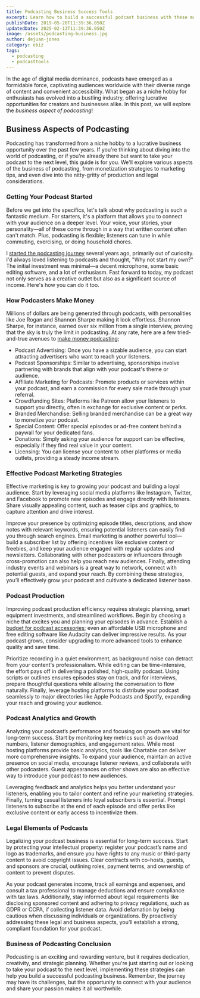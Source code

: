 ```yaml
---
title: Podcasting Business Success Tools
excerpt: Learn how to build a successful podcast business with these models. Explore the business of podcasting, its components and more.
publishDate: 2019-05-20T11:39:36.050Z
updatedDate: 2025-02-13T11:39:36.050Z
image: /assets/podcasting-business.jpg
author: dejuan-jones
category: ebiz
tags:
  - podcasting
  - podcasttools
---
```


In the age of digital media dominance, podcasts have emerged as a formidable force, captivating audiences worldwide with their diverse range of content and convenient accessibility. What began as a niche hobby for enthusiasts has evolved into a bustling industry, offering lucrative opportunities for creators and businesses alike. In this post, we will explore the _business aspect of podcasting_!

## Business Aspects of Podcasting

Podcasting has transformed from a niche hobby to a lucrative business opportunity over the past few years. If you're thinking about diving into the world of podcasting, or if you're already there but want to take your podcast to the next level, this guide is for you. We'll explore various aspects of the business of podcasting, from monetization strategies to marketing tips, and even dive into the nitty-gritty of production and legal considerations.

### Getting Your Podcast Started

Before we get into the specifics, let's talk about why podcasting is such a fantastic medium. For starters, it's a platform that allows you to connect with your audience on a deeper level. Your voice, your stories, your personality—all of these come through in a way that written content often can't match. Plus, podcasting is flexible; listeners can tune in while commuting, exercising, or doing household chores.

I [started the podcasting journey](/blog/how-to-start-a-podcast) several years ago, primarily out of curiosity. I'd always loved listening to podcasts and thought, "Why not start my own?" The initial investment was minimal—a decent microphone, some basic editing software, and a lot of enthusiasm. Fast forward to today, my podcast not only serves as a creative outlet but also as a significant source of income. Here's how you can do it too.

### How Podcasters Make Money

Millions of dollars are being generated through podcasts, with personalities like Joe Rogan and Shannon Sharpe making it look effortless. Shannon Sharpe, for instance, earned over six million from a single interview, proving that the sky is truly the limit in podcasting. At any rate, here are a few tried-and-true avenues to [make money podcasting](/blog/how-do-podcasts-make-money);

- Podcast Advertising: Once you have a sizable audience, you can start attracting advertisers who want to reach your listeners.
- Podcast Sponsorships: Similar to advertising, sponsorships involve partnering with brands that align with your podcast's theme or audience.
- Affiliate Marketing for Podcasts: Promote products or services within your podcast, and earn a commission for every sale made through your referral.
- Crowdfunding Sites: Platforms like Patreon allow your listeners to support you directly, often in exchange for exclusive content or perks.
- Branded Merchandise: Selling branded merchandise can be a great way to monetize your podcast.
- Special Content: Offer special episodes or ad-free content behind a paywall for your dedicated fans.
- Donations: Simply asking your audience for support can be effective, especially if they find real value in your content.
- Licensing: You can license your content to other platforms or media outlets, providing a steady income stream.

### Effective Podcast Marketing Strategies

Effective marketing is key to growing your podcast and building a loyal audience. Start by leveraging social media platforms like Instagram, Twitter, and Facebook to promote new episodes and engage directly with listeners. Share visually appealing content, such as teaser clips and graphics, to capture attention and drive interest.

Improve your presence by optimizing episode titles, descriptions, and show notes with relevant keywords, ensuring potential listeners can easily find you through search engines. Email marketing is another powerful tool—build a subscriber list by offering incentives like exclusive content or freebies, and keep your audience engaged with regular updates and newsletters. Collaborating with other podcasters or influencers through cross-promotion can also help you reach new audiences. Finally, attending industry events and webinars is a great way to network, connect with potential guests, and expand your reach. By combining these strategies, you’ll effectively grow your podcast and cultivate a dedicated listener base.

### Podcast Production

Improving podcast production efficiency requires strategic planning, smart equipment investments, and streamlined workflows. Begin by choosing a niche that excites you and planning your episodes in advance. Establish a [budget for podcast accessories](/blog/podcasting-equipment-budget); even an affordable USB microphone and free editing software like Audacity can deliver impressive results. As your podcast grows, consider upgrading to more advanced tools to enhance quality and save time.

Prioritize recording in a quiet environment, as background noise can detract from your content's professionalism. While editing can be time-intensive, the effort pays off in delivering a polished, high-quality podcast. Using scripts or outlines ensures episodes stay on track, and for interviews, prepare thoughtful questions while allowing the conversation to flow naturally. Finally, leverage hosting platforms to distribute your podcast seamlessly to major directories like Apple Podcasts and Spotify, expanding your reach and growing your audience.

### Podcast Analytics and Growth

Analyzing your podcast’s performance and focusing on growth are vital for long-term success. Start by monitoring key metrics such as download numbers, listener demographics, and engagement rates. While most hosting platforms provide basic analytics, tools like Chartable can deliver more comprehensive insights. To expand your audience, maintain an active presence on social media, encourage listener reviews, and collaborate with other podcasters. Guest appearances on other shows are also an effective way to introduce your podcast to new audiences.

Leveraging feedback and analytics helps you better understand your listeners, enabling you to tailor content and refine your marketing strategies. Finally, turning casual listeners into loyal subscribers is essential. Prompt listeners to subscribe at the end of each episode and offer perks like exclusive content or early access to incentivize them.

### Legal Elements of Podcasts

Legalizing your podcast business is essential for long-term success. Start by protecting your intellectual property: register your podcast’s name and logo as trademarks, and ensure you have rights to any music or third-party content to avoid copyright issues. Clear contracts with co-hosts, guests, and sponsors are crucial, outlining roles, payment terms, and ownership of content to prevent disputes.

As your podcast generates income, track all earnings and expenses, and consult a tax professional to manage deductions and ensure compliance with tax laws. Additionally, stay informed about legal requirements like disclosing sponsored content and adhering to privacy regulations, such as GDPR or CCPA, if collecting listener data. Avoid defamation by being cautious when discussing individuals or organizations. By proactively addressing these legal and business aspects, you’ll establish a strong, compliant foundation for your podcast.

### Business of Podcasting Conclusion

Podcasting is an exciting and rewarding venture, but it requires dedication, creativity, and strategic planning. Whether you're just starting out or looking to take your podcast to the next level, implementing these strategies can help you build a successful podcasting business. Remember, the journey may have its challenges, but the opportunity to connect with your audience and share your passion makes it all worthwhile.
